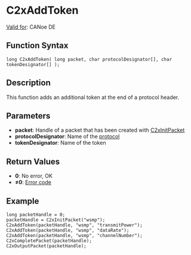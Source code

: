 # C2xAddToken

[Valid for](../../../Shared/FeatureAvailability.md): CANoe DE

## Function Syntax

```plaintext
long C2xAddToken( long packet, char protocolDesignator[], char tokenDesignator[] );
```

## Description

This function adds an additional token at the end of a protocol header.

## Parameters

- **packet**: Handle of a packet that has been created with [C2xInitPacket](CAPLfunctionC2xInitPacket.md)
- **protocolDesignator**: Name of the [protocol](../../../CANoeCANalyzer/Car2x/protocols/protocoloverviewCar2x.md)
- **tokenDesignator**: Name of the token

## Return Values

- **0**: No error, OK
- **≠0**: [Error code](../CAPLfunctionsCar2xErrorCodes.md)

## Example

```plaintext
long packetHandle = 0;
packetHandle = C2xInitPacket("wsmp");
C2xAddToken(packetHandle, "wsmp", "transmitPower");
C2xAddToken(packetHandle, "wsmp", "dataRate");
C2xAddToken(packetHandle, "wsmp", "channelNumber");
C2xCompletePacket(packetHandle);
C2xOutputPacket(packetHandle);
```
